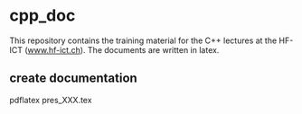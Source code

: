 # cpp_doc

This repository contains the training material for the C++ lectures at the HF-ICT (www.hf-ict.ch). The documents are written in latex.

## create documentation
pdflatex pres_XXX.tex
